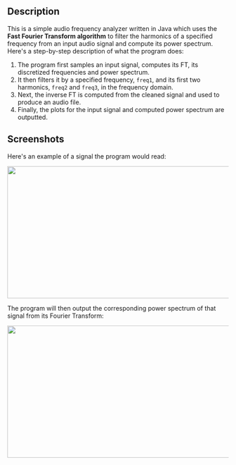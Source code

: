 ## Description

This is a simple audio frequency analyzer written in Java which uses the **Fast Fourier Transform algorithm** to filter the harmonics of a specified frequency from an input audio signal and compute its power spectrum. Here's a step-by-step description of what the program does:

1. The program first samples an input signal, computes its FT, its discretized frequencies and power spectrum.
2. It then filters it by a specified frequency, `freq1`, and its first two harmonics, `freq2` and `freq3`, in the frequency domain. 
3. Next, the inverse FT is computed from the cleaned signal and used to produce an audio file. 
4. Finally, the plots for the input signal and computed power spectrum are outputted.

## Screenshots

Here's an example of a signal the program would read:

<p align="center"><img src ="https://user-images.githubusercontent.com/16710726/42006370-6571f06e-7a47-11e8-982e-0d7b4608a7f8.png" width = "600" height = "300"/>

The program will then output the corresponding power spectrum of that signal from its Fourier Transform:

<p align="center"><img src ="https://user-images.githubusercontent.com/16710726/42006332-35564efc-7a47-11e8-9a6b-00bfeff5e059.png" width = "600" height = "300"/>
